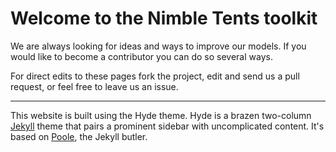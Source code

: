 # Welcome to the Nimble Tents toolkit

We are always looking for ideas and ways to improve our models. If you would like to become a contributor you can do so several ways.

For direct edits to these pages fork the project, edit and send us a pull request, or feel free to leave us an issue.

---

This website is built using the Hyde theme. Hyde is a brazen two-column [Jekyll](http://jekyllrb.com) theme that pairs a prominent sidebar with uncomplicated content. It's based on [Poole](http://getpoole.com), the Jekyll butler.

